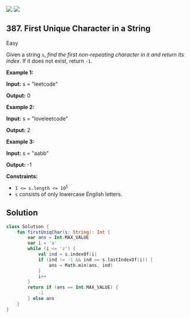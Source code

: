 [![](https://img.shields.io/github/stars/javadev/LeetCode-in-Kotlin?label=Stars&style=flat-square)](https://github.com/javadev/LeetCode-in-Kotlin)
[![](https://img.shields.io/github/forks/javadev/LeetCode-in-Kotlin?label=Fork%20me%20on%20GitHub%20&style=flat-square)](https://github.com/javadev/LeetCode-in-Kotlin/fork)

## 387\. First Unique Character in a String

Easy

Given a string `s`, _find the first non-repeating character in it and return its index_. If it does not exist, return `-1`.

**Example 1:**

**Input:** s = "leetcode"

**Output:** 0

**Example 2:**

**Input:** s = "loveleetcode"

**Output:** 2

**Example 3:**

**Input:** s = "aabb"

**Output:** -1

**Constraints:**

*   <code>1 <= s.length <= 10<sup>5</sup></code>
*   `s` consists of only lowercase English letters.

## Solution

```kotlin
class Solution {
    fun firstUniqChar(s: String): Int {
        var ans = Int.MAX_VALUE
        var i = 'a'
        while (i <= 'z') {
            val ind = s.indexOf(i)
            if (ind != -1 && ind == s.lastIndexOf(i)) {
                ans = Math.min(ans, ind)
            }
            i++
        }
        return if (ans == Int.MAX_VALUE) {
            -1
        } else ans
    }
}
```